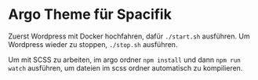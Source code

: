 # Argo Theme für Spacifik

Zuerst Wordpress mit Docker hochfahren, dafür ```./start.sh``` ausführen. Um Wordpress wieder zu stoppen, ```./stop.sh``` ausführen. 

Um mit SCSS zu arbeiten, im argo ordner ```npm install``` und dann ```npm run watch``` ausführen, um dateien im scss ordner automatisch zu kompilieren.